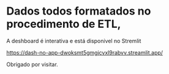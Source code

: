 # Dados todos formatados no procedimento de ETL,
A deshboard é interativa e está disponivel no Stremlit

https://dash-no-app-dwoksmt5gmgjcvxl9rabvv.streamlit.app/

Obrigado por visitar.
